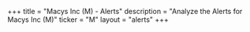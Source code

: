 +++
title = "Macys Inc (M) - Alerts"
description = "Analyze the Alerts for Macys Inc (M)"
ticker = "M"
layout = "alerts"
+++

